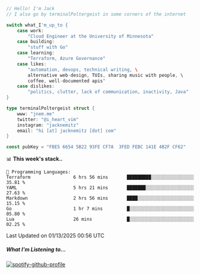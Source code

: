 ```go
// Hello! I'm Jack
// I also go by terminalPoltergeist in some corners of the internet

switch what_I'm_up_to {
    case work:
        "Cloud Engineer at the University of Minnesota"
    case building:
        "stuff with Go"
    case learning:
        "Terraform, Azure Governance"
    case likes:
        "automation, devops, technical writing, \
        alternative web-design, TUIs, sharing music with people, \
        coffee, well-documented apis"
    case dislikes:
        "politics, clutter, lack of communication, inactivity, Java"
}

type terminalPoltergeist struct {
    www: "jnem.me"
    twitter: "@i_heart_vim"
    instagram: "jacknemitz"
    email: "hi [at] jacknemitz [dot] com"
}

const pubKey = "FBE5 6654 5B22 93FE CF7A  3FED FEBC 141E 4B2F CF62"
```

<!--START_SECTION:waka-->
📊 **This week's stack..** 

```text
💬 Programming Languages: 
Terraform                6 hrs 56 mins       █████████░░░░░░░░░░░░░░░░   35.81 % 
YAML                     5 hrs 21 mins       ███████░░░░░░░░░░░░░░░░░░   27.63 % 
Markdown                 2 hrs 56 mins       ████░░░░░░░░░░░░░░░░░░░░░   15.15 % 
Go                       1 hr 7 mins         █░░░░░░░░░░░░░░░░░░░░░░░░   05.80 % 
Lua                      26 mins             █░░░░░░░░░░░░░░░░░░░░░░░░   02.25 % 
```


 Last Updated on 01/13/2025 00:56 UTC
<!--END_SECTION:waka-->

##### What I'm Listening to...

[![spotify-github-profile](https://jnem.me/listening-item?maxAge=2592000)](https://jnem.me/listening)
